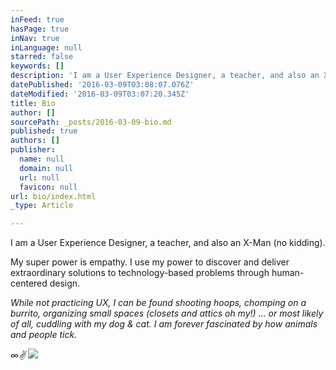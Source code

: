 ```yaml
---
inFeed: true
hasPage: true
inNav: true
inLanguage: null
starred: false
keywords: []
description: 'I am a User Experience Designer, a teacher, and also an X-Man (no kidding).'
datePublished: '2016-03-09T03:08:07.076Z'
dateModified: '2016-03-09T03:07:20.345Z'
title: Bio
author: []
sourcePath: _posts/2016-03-09-bio.md
published: true
authors: []
publisher:
  name: null
  domain: null
  url: null
  favicon: null
url: bio/index.html
_type: Article

---
```

I am a User Experience Designer, a teacher, and also an X-Man (no kidding).

My super power is empathy. I use my power to discover and deliver extraordinary solutions to technology-based problems through human-centered design. 

_While not practicing UX, I can be found shooting hoops, chomping on a burrito, organizing small spaces (closets and attics oh my!) ... or most likely of all, cuddling with my dog & cat. I am forever fascinated by how animals and people tick._

∞_✌_
![](https://s3-us-west-2.amazonaws.com/the-grid-img/p/d489e46c659893db07817a7ead11776d10e95240.jpg)